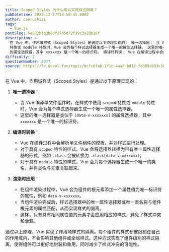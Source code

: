 ```yaml
---
title: Scoped Styles 为什么可以实现样式隔离？
pubDatetime: 2023-12-17T18:58:45.000Z
author: caorushizi
tags:
  - Vue.js
postSlug: 6e682b1b3b0df27d5d72f39c3a28b16f
description: >-
  在 Vue 中，作用域样式（Scoped Styles）是通过以下原理实现的： 唯一选择器： 当 Vue 编译单文件组件时，在样式中使用 scoped
  特性或 module 特性时，Vue 会为每个样式选择器生成一个唯一的属性选择器。 这里的唯一选择器是类似于 [data-v-xxxxxxx]
  的属性选择器，其中 xxxxxxx 是一个唯一的标识符。 编译时转换： Vue 在编译过程中会解析单文件
difficulty: 2
questionNumber: 2077
source: https://fe.ecool.fun/topic/bcfc6fa0-1f1c-4aa4-b412-fd305db93c58
---
```


在 Vue 中，作用域样式（Scoped Styles）是通过以下原理实现的：

1. **唯一选择器**：

   - 当 Vue 编译单文件组件时，在样式中使用 `scoped` 特性或 `module` 特性时，Vue 会为每个样式选择器生成一个唯一的属性选择器。
   - 这里的唯一选择器是类似于 `[data-v-xxxxxxx]` 的属性选择器，其中 `xxxxxxx` 是一个唯一的标识符。

2. **编译时转换**：

   - Vue 在编译过程中会解析单文件组件的模板，并对样式进行处理。
   - 对于具有 `scoped` 特性的样式，Vue 会将选择器转换为带有唯一属性选择器的形式，例如 `.class` 会被转换为 `.class[data-v-xxxxxxx]`。
   - 对于具有 `module` 特性的样式，Vue 会为每个选择器生成一个唯一的类名，并将类名与元素关联起来。

3. **渲染时应用**：
   - 在组件渲染过程中，Vue 会为组件的根元素添加一个属性值为唯一标识符的属性，例如 `data-v-xxxxxxx`。
   - 当组件渲染完成后，样式选择器中的唯一属性选择器或唯一类名将与组件根元素的属性匹配，从而实现样式的隔离。
   - 这样，只有具有相同属性值的元素才会应用相应的样式，避免了样式冲突和泄漏。

通过以上原理，Vue 实现了作用域样式的隔离。每个组件的样式都被限制在自己的作用域内，不会影响其他组件或全局样式。这种方式实现了组件级别的样式隔离，使得组件可以更好地封装和重用，同时减少了样式冲突的可能性。
